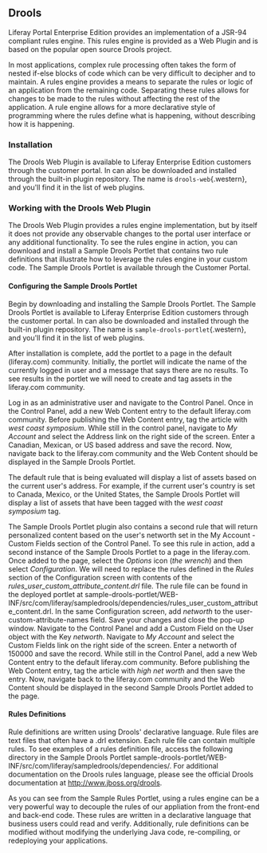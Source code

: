 ## Drools

Liferay Portal Enterprise Edition provides an implementation of a JSR-94 compliant rules engine.  This rules engine is provided as a Web Plugin and is based on the popular open source Drools project. 

In most applications, complex rule processing often takes the form of nested if-else blocks of code which can be very difficult to decipher and to maintain.  A rules engine provides a means to separate the rules or logic of an application from the remaining code.  Separating these rules allows for changes to be made to the rules without affecting the rest of the application.  A rule engine allows for a more declarative style of programming where the rules define what is happening, without describing how it is happening.  

### Installation

The Drools Web Plugin is available to Liferay Enterprise Edition customers through the customer portal.  In can also be downloaded and installed through the built-in plugin repository.  The name is `drools-web`{.western}, and you'll find it in the list of web plugins. 

### Working with the Drools Web Plugin

The Drools Web Plugin provides a rules engine implementation, but by itself it does not provide any observable changes to the portal user interface or any additional functionality.  To see the rules engine in action, you can download and install a Sample Drools Portlet that contains two rule definitions that illustrate how to leverage the rules engine in your custom code.     The Sample Drools Portlet is available through the Customer Portal.   

#### Configuring the Sample Drools Portlet

Begin by downloading and installing the Sample Drools Portlet.  The Sample Drools Portlet is available to Liferay Enterprise Edition customers through the customer portal.  In can also be downloaded and installed through the built-in plugin repository.  The name is `sample-drools-portlet`{.western}, and you'll find it in the list of web plugins.

After installation is complete, add the portlet to a page in the default (liferay.com) community.  Initially, the portlet will indicate the name of the currently logged in user and a message that says there are no results.  To see results in the portlet we will need to create and tag assets in the liferay.com community.  

Log in as an administrative user and navigate to the Control Panel.   Once in the Control Panel, add a new Web Content entry to the default liferay.com community. Before publishing the Web Content entry, tag the article with *west coast symposium*.  While still in the control panel, navigate to *My Account* and select the Address link on the right side of the screen. Enter a Canadian, Mexican, or US based address and save the record.  Now, navigate back to the liferay.com community and the Web Content should be displayed in the Sample Drools Portlet.

The default rule that is being evaluated will display a list of assets based on the current user's address.  For example, if the current user's country is set to Canada, Mexico, or the United States, the Sample Drools Portlet will display a list of assets that have been tagged with the *west coast symposium* tag. 

The Sample Drools Portlet plugin also contains a second rule that will return personalized content based on the user's networth set in the My Account - Custom Fields section of the Control Panel.  To see this rule in action, add a second instance of the Sample Drools Portlet to a page in the liferay.com.  Once added to the page, select the *Options* icon (*the wrench*) and then select *Configuration*. We will need to replace the rules defined in the *Rules* section of the Configuration screen with contents of the *rules_user_custom_attribute_content.drl* file.  The rule file can be found in the deployed portlet at sample-drools-portlet/WEB-INF/src/com/liferay/sampledrools/dependencies/rules_user_custom_attribute_content.drl.  In the same Configuration screen, add *networth* to the user-custom-attribute-names field.  Save your changes and close the pop-up window.  Navigate to the Control Panel and add a Custom Field on the User object with the Key *networth*.  Navigate to *My Account* and select the Custom Fields link on the right side of the screen.  Enter a networth of 150000 and save the record.  While still in the Control Panel, add a new Web Content entry to the default liferay.com community. Before publishing the Web Content entry, tag the article with *high net worth* and then save the entry.   Now, navigate back to the liferay.com community and the Web Content should be displayed in the second Sample Drools Portlet added to the page.  

#### Rules Definitions

Rule definitions are written using Drools' declarative language.  Rule files are text files that often have a .drl extension.  Each rule file can contain multiple rules.  To see examples of a rules definition file, access the following directory in the Sample Drools Portlet sample-drools-portlet/WEB-INF/src/com/liferay/sampledrools/dependencies/.  For additional documentation on the Drools rules language, please see the official Drools documentation at http://www.jboss.org/drools.  

As you can see from the Sample Rules Portlet, using a rules engine can be a very powerful way to decouple the rules of our appliation from the front-end and back-end code.  These rules are written in a declarative language that business users could read and verify.  Additionally, rule definitions can be modified without modifying the underlying Java code, re-compiling, or redeploying your applications. 

